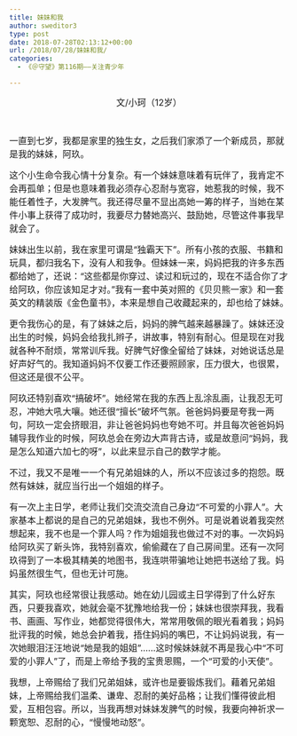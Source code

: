 ```yaml
---
title: 妹妹和我
author: sweditor3
type: post
date: 2018-07-28T02:13:12+00:00
url: /2018/07/28/妹妹和我/
categories:
  - 《＠守望》第116期——关注青少年

---
```

<p style="text-align: center;">
  <span style="font-size: 12pt;">文/小珂（12岁）</span>
</p>

&nbsp;

<span style="font-size: 12pt;">一直到七岁，我都是家里的独生女，之后我们家添了一个新成员，那就是我的妹妹，阿玖。</span>

<span style="font-size: 12pt;">这个小生命令我心情十分复杂。有一个妹妹意味着有玩伴了，我肯定不会再孤单；但是也意味着我必须存心忍耐与宽容，她惹我的时候，我不能任着性子，大发脾气。我还得尽量不显出高她一筹的样子，当她在某件小事上获得了成功时，我要尽力替她高兴、鼓励她，尽管这件事我早就会了。</span>

<span style="font-size: 12pt;">妹妹出生以前，我在家里可谓是“独霸天下”。所有小孩的衣服、书籍和玩具，都归我名下，没有人和我争。但妹妹一来，妈妈把我的许多东西都给她了，还说：“这些都是你穿过、读过和玩过的，现在不适合你了才给阿玖，你应该知足才对。”我有一套中英对照的《贝贝熊一家》和一套英文的精装版《金色童书》，本来是想自己收藏起来的，却也给了妹妹。</span>

<span style="font-size: 12pt;">更令我伤心的是，有了妹妹之后，妈妈的脾气越来越暴躁了。妹妹还没出生的时候，妈妈会给我扎辫子，讲故事，特别有耐心。但是现在对我就各种不耐烦，常常训斥我。好脾气好像全留给了妹妹，对她说话总是好声好气的。我知道妈妈不仅要工作还要照顾家，压力很大，也很累，但这还是很不公平。</span>

<span style="font-size: 12pt;">阿玖还特别喜欢“搞破坏”。她经常在我的东西上乱涂乱画，让我忍无可忍，冲她大吼大嚷。她还很“擅长”破坏气氛。爸爸妈妈要是夸我一两句，阿玖一定会挤眼泪，非让爸爸妈妈也夸她不可。并且每次爸爸妈妈辅导我作业的时候，阿玖总会在旁边大声背古诗，或是故意问“妈妈，我是怎么知道六加七的呀”，以此来显示自己的数学才能。</span>

<span style="font-size: 12pt;">不过，我又不是唯一一个有兄弟姐妹的人，所以不应该过多的抱怨。既然有妹妹，就应当行出一个姐姐的样子。</span>

<span style="font-size: 12pt;">有一次上主日学，老师让我们交流交流自己身边“不可爱的小罪人”。大家基本上都说的是自己的兄弟姐妹，我也不例外。可是说着说着我突然想起来，我不也是一个罪人吗？作为姐姐我也做过不对的事。一次妈妈给阿玖买了新头饰，我特别喜欢，偷偷藏在了自己房间里。还有一次阿玖得到了一本极其精美的地图书，我连哄带骗地让她把书送给了我。妈妈虽然很生气，但也无计可施。</span>

<span style="font-size: 12pt;">其实，阿玖也经常很让我感动。她在幼儿园或主日学得到了什么好东西，只要我喜欢，她就会毫不犹豫地给我一份；妹妹也很崇拜我，我看书、画画、写作业，她都觉得很伟大，常常用敬佩的眼光看着我；妈妈批评我的时候，她总会护着我，捂住妈妈的嘴巴，不让妈妈说我，有一次她眼泪汪汪地说“她是我的姐姐”……这时候妹妹就不再是我心中“不可爱的小罪人”了，而是上帝给予我的宝贵恩赐，一个“可爱的小天使”。</span>

<span style="font-size: 12pt;">我想，上帝赐给了我们兄弟姐妹，或许也是要锻炼我们。藉着兄弟姐妹，上帝赐给我们温柔、谦卑、忍耐的美好品格；让我们懂得彼此相爱，互相包容。所以，当我再想对妹妹发脾气的时候，我要向神祈求一颗宽恕、忍耐的心，“慢慢地动怒”。    </span>

&nbsp;